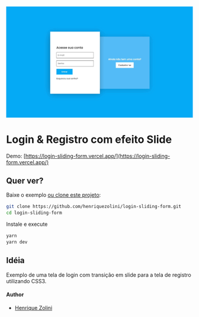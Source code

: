 ![repo-banner](https://raw.githubusercontent.com/henriquezolini/login-sliding-form/master/cover.gif)

# Login & Registro com efeito Slide

Demo: [https://login-sliding-form.vercel.app/](https://login-sliding-form.vercel.app/)

## Quer ver?

Baixe o exemplo [ou clone este projeto](https://github.com/henriquezolini/login-sliding-form.git):

```bash
git clone https://github.com/henriquezolini/login-sliding-form.git
cd login-sliding-form
```

Instale e execute

```bash
yarn
yarn dev
```

## Idéia

Exemplo de uma tela de login com transição em slide para a tela de registro utilizando CSS3.

#### Author

- [Henrique Zolini](https://instagram.com/henriquezolini)
